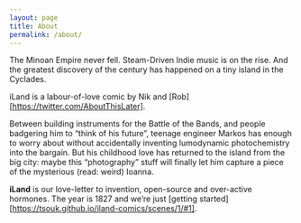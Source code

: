 ```yaml
---
layout: page
title: About
permalink: /about/
---
```


The Minoan Empire never fell. Steam-Driven Indie music is on the rise. And the greatest discovery of the century has happened on a tiny island in the Cyclades.

iLand is a labour-of-love comic by Nik and [Rob][https://twitter.com/AboutThisLater]. 

Between building instruments for the Battle of the Bands, and people badgering him to “think of his future”, teenage engineer Markos has enough to worry about without accidentally inventing lumodynamic photochemistry into the bargain. But his childhood love has returned to the island from the big city: maybe this “photography” stuff will finally let him capture a piece of the mysterious (read: weird) Ioanna.

**iLand** is our love-letter to invention, open-source and over-active hormones. The year is 1827 and we’re just [getting started][https://tsouk.github.io/iland-comics/scenes/1/#1].
